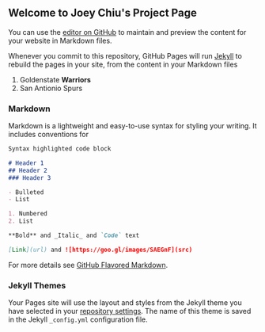 ## Welcome to Joey Chiu's Project Page 

You can use the [editor on GitHub](https://github.com/Phantasmiic/joeychiu.github.io/edit/master/README.md) to maintain and preview the content for your website in Markdown files.

Whenever you commit to this repository, GitHub Pages will run [Jekyll](https://jekyllrb.com/) to rebuild the pages in your site, from the content in your Markdown files

1. Goldenstate **Warriors**
2. San Antionio Spurs

### Markdown

Markdown is a lightweight and easy-to-use syntax for styling your writing. It includes conventions for

```markdown
Syntax highlighted code block

# Header 1
## Header 2
### Header 3

- Bulleted
- List

1. Numbered
2. List

**Bold** and _Italic_ and `Code` text

[Link](url) and ![https://goo.gl/images/SAEGnF](src)
```

For more details see [GitHub Flavored Markdown](https://guides.github.com/features/mastering-markdown/).

### Jekyll Themes

Your Pages site will use the layout and styles from the Jekyll theme you have selected in your [repository settings](https://github.com/Phantasmiic/joeychiu.github.io/settings). The name of this theme is saved in the Jekyll `_config.yml` configuration file.

